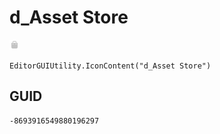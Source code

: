 # d_Asset Store
![](/img/d_Asset%20Store.png)

``` CSharp
EditorGUIUtility.IconContent("d_Asset Store")
```
## GUID
```
-8693916549880196297
```
